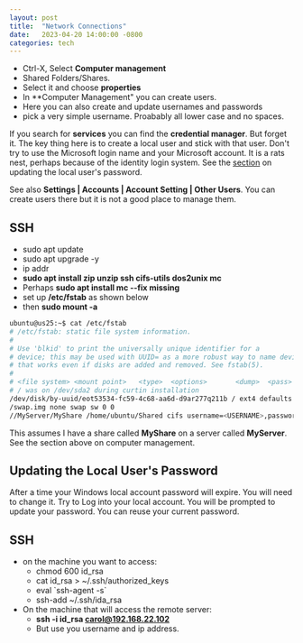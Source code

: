 ```yaml
---
layout: post
title:  "Network Connections"
date:   2023-04-20 14:00:00 -0800
categories: tech
---
```


- Ctrl-X, Select **Computer management**
- Shared Folders/Shares.
- Select it and choose **properties**
- In **Computer Management" you can create users.
- Here you can also create and update usernames and passwords
- pick a very simple username. Proabably all lower case and no spaces.

If you search for **services** you can find the **credential manager**. But forget it. The key thing here is to create a local user and stick with that user. Don't try to use the Microsoft login name and your Microsoft account. It is a rats nest, perhaps because of the identity login system. See the [section](#localuserpasswd) on updating the local user's password.

See also **Settings | Accounts | Account Setting | Other Users**. You can create users there but it is not a good place to manage them.

## SSH

- sudo apt update
- sudo apt upgrade -y
- ip addr
- **sudo apt install zip unzip ssh cifs-utils dos2unix mc**
- Perhaps **sudo apt install mc --fix missing**
- set up **/etc/fstab** as shown below
- then **sudo mount -a**

``` bash
ubuntu@us25:~$ cat /etc/fstab
# /etc/fstab: static file system information.
#
# Use 'blkid' to print the universally unique identifier for a
# device; this may be used with UUID= as a more robust way to name devices
# that works even if disks are added and removed. See fstab(5).
#
# <file system> <mount point>   <type>  <options>       <dump>  <pass>
# / was on /dev/sda2 during curtin installation
/dev/disk/by-uuid/eot53534-fc59-4c68-aa6d-d9ar277q211b / ext4 defaults 0 1
/swap.img none swap sw 0 0
//MyServer/MyShare /home/ubuntu/Shared cifs username=<USERNAME>,password=<PASSWORD>,iocharset=utf8 0 0
```

This assumes I have a share called **MyShare** on a server called **MyServer**. See the section above on computer management.

## <a name="localuserpasswd">Updating the Local User's Password</a>

After a time your Windows local account password will expire. You will need to change it. Try to Log into your local account. You will be prompted to update your password. You can reuse your current password.

## SSH

- on the machine you want to access:
  - chmod 600 id_rsa
  - cat id_rsa > ~/.ssh/authorized_keys
  - eval \`ssh-agent -s\`
  - ssh-add ~/.ssh/ida_rsa
- On the machine that will access the remote server:
  - **ssh -i id_rsa carol@192.168.22.102**
  - But use you username and ip address.
